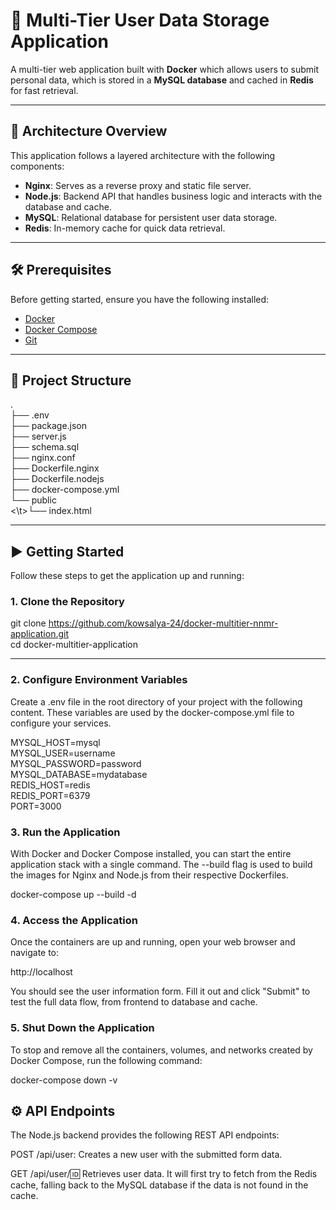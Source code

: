 # 🚀 Multi-Tier User Data Storage Application

A multi-tier web application built with **Docker** which allows users to submit personal data, which is stored in a **MySQL database** and cached in **Redis** for fast retrieval.

---

## 🧱 Architecture Overview

This application follows a layered architecture with the following components:

- **Nginx**: Serves as a reverse proxy and static file server.
- **Node.js**: Backend API that handles business logic and interacts with the database and cache.
- **MySQL**: Relational database for persistent user data storage.
- **Redis**: In-memory cache for quick data retrieval.

---

## 🛠️ Prerequisites

Before getting started, ensure you have the following installed:

- [Docker](https://docs.docker.com/get-docker/)
- [Docker Compose](https://docs.docker.com/compose/install/)
- [Git](https://git-scm.com/book/en/v2/Getting-Started-Installing-Git)

---

## 📂 Project Structure

.<br>
├── .env<br>
├── package.json<br>
├── server.js<br>
├── schema.sql<br>
├── nginx.conf<br>
├── Dockerfile.nginx<br>
├── Dockerfile.nodejs<br>
├── docker-compose.yml<br>
└── public<br>
<\t>└── index.html

---

## ▶️ Getting Started

Follow these steps to get the application up and running:

### 1. Clone the Repository

git clone https://github.com/kowsalya-24/docker-multitier-nnmr-application.git<br>
cd docker-multitier-application

---

### 2. Configure Environment Variables
Create a .env file in the root directory of your project with the following content. These variables are used by the docker-compose.yml file to configure your services.

MYSQL_HOST=mysql<br>
MYSQL_USER=username <br>
MYSQL_PASSWORD=password <br>
MYSQL_DATABASE=mydatabase<br>
REDIS_HOST=redis<br>
REDIS_PORT=6379<br>
PORT=3000

### 3. Run the Application
With Docker and Docker Compose installed, you can start the entire application stack with a single command. The --build flag is used to build the images for Nginx and Node.js from their respective Dockerfiles.

docker-compose up --build -d

### 4. Access the Application
Once the containers are up and running, open your web browser and navigate to:

http://localhost

You should see the user information form. Fill it out and click "Submit" to test the full data flow, from frontend to database and cache.

### 5. Shut Down the Application
To stop and remove all the containers, volumes, and networks created by Docker Compose, run the following command:

docker-compose down -v

## ⚙️ API Endpoints
The Node.js backend provides the following REST API endpoints:

POST /api/user: Creates a new user with the submitted form data.

GET /api/user/:id: Retrieves user data. It will first try to fetch from the Redis cache, falling back to the MySQL database if the data is not found in the cache.
